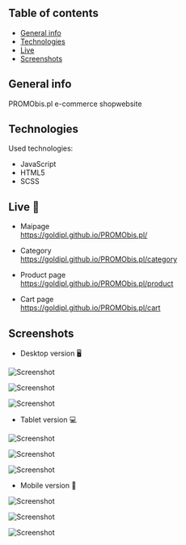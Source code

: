 ## Table of contents
* [General info](#general-info)
* [Technologies](#technologies)
* [Live](#live-star2)
* [Screenshots](#screenshots)

## General info
PROMObis.pl e-commerce shopwebsite

## Technologies   
Used technologies:
* JavaScript
* HTML5
* SCSS

## Live :star2:
* Maipage   
https://goldipl.github.io/PROMObis.pl/    

* Category    
https://goldipl.github.io/PROMObis.pl/category   

* Product page    
https://goldipl.github.io/PROMObis.pl/product   

* Cart page    
https://goldipl.github.io/PROMObis.pl/cart    

## Screenshots
* Desktop version :desktop_computer:   

![Screenshot](./screenshots/Desktop_strona_glowna.jpg)  

![Screenshot](./screenshots/Desktop_strona_kategorii.jpg)    

![Screenshot](./screenshots/Desktop_strona_produktu.jpg)   

* Tablet version :computer:   

![Screenshot](./screenshots/Tablet_strona_glowna.jpg)  

![Screenshot](./screenshots/Tablet_strona_kategorii.jpg)    

![Screenshot](./screenshots/Tablet_strona_produktu.jpg) 

* Mobile version :iphone:      

![Screenshot](./screenshots/Telefon_strona_glowna.jpg)  

![Screenshot](./screenshots/Telefon_strona_kategorii.jpg)    

![Screenshot](./screenshots/Telefon_strona_produktu.jpg) 